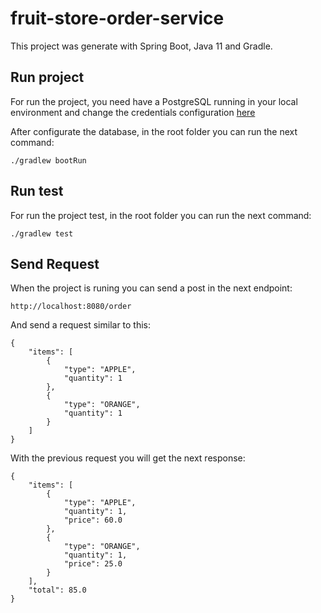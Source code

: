 # fruit-store-order-service

This project was generate with Spring Boot, Java 11 and Gradle.

## Run project

For run the project, you need have a PostgreSQL running in your local environment and change the credentials configuration [here](https://github.com/mariomurillo/fruit-store-order-service/blob/master/src/main/resources/application.yaml#L9)

After configurate the database, in the root folder you can run the next command:

`./gradlew bootRun`

## Run test

For run the project test, in the root  folder you can run the next command:

`./gradlew test`

## Send Request

When the project is runing you can send a post in the next endpoint:

`http://localhost:8080/order`

And send a request similar to this:

```
{
    "items": [
        {
            "type": "APPLE",
            "quantity": 1 
        },
        {
            "type": "ORANGE",
            "quantity": 1
        }
    ]
}
```

With the previous request you will get the next response:

```
{
    "items": [
        {
            "type": "APPLE",
            "quantity": 1,
            "price": 60.0
        },
        {
            "type": "ORANGE",
            "quantity": 1,
            "price": 25.0
        }
    ],
    "total": 85.0
}
```
